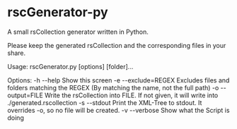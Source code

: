 rscGenerator-py
===============

A small rsCollection generator written in Python.

Please keep the generated rsCollection and the corresponding files in your share.

Usage:
	rscGenerator.py [options] [folder]...

Options:
  -h	--help		Show this screen
  -e	--exclude=REGEX	Excludes files and folders matching the REGEX
			(By matching the name, not the full path)
  -o	--output=FILE	Write the rsCollection into FILE.
			If not given, it will write into ./generated.rscollection
  -s	--stdout	Print the XML-Tree to stdout. It overrides -o, so no file will be created.
  -v	--verbose	Show what the Script is doing
